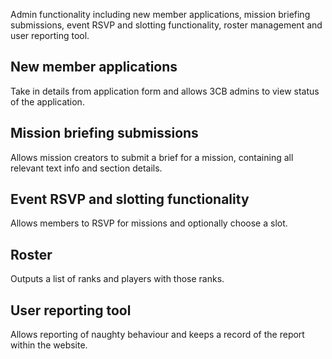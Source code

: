 Admin functionality including new member applications, mission briefing submissions, event RSVP and slotting functionality, roster management and user reporting tool.

## New member applications
Take in details from application form and allows 3CB admins to view status of the application.

## Mission briefing submissions
Allows mission creators to submit a brief for a mission, containing all relevant text info and section details.

## Event RSVP and slotting functionality
Allows members to RSVP for missions and optionally choose a slot.

## Roster
Outputs a list of ranks and players with those ranks.

## User reporting tool
Allows reporting of naughty behaviour and keeps a record of the report within the website.
